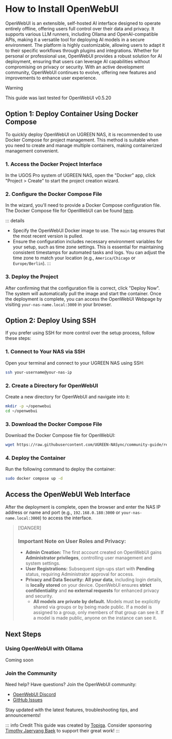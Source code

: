 # How to Install OpenWebUI

OpenWebUI is an extensible, self-hosted AI interface designed to operate entirely offline, offering users full control over their data and privacy. It supports various LLM runners, including Ollama and OpenAI-compatible APIs, making it a versatile tool for deploying AI models in a secure environment. The platform is highly customizable, allowing users to adapt it to their specific workflows through plugins and integrations. Whether for personal or professional use, OpenWebUI provides a robust solution for AI deployment, ensuring that users can leverage AI capabilities without compromising on privacy or security. With an active development community, OpenWebUI continues to evolve, offering new features and improvements to enhance user experience.

> [!WARNING]
>This guide was last tested for OpenWebUI v0.5.20

## Option 1: Deploy Container Using Docker Compose

To quickly deploy OpenWebUI on UGREEN NAS, it is recommended to use Docker Compose for project management. This method is suitable when you need to create and manage multiple containers, making containerized management convenient.

### 1. Access the Docker Project Interface

In the UGOS Pro system of UGREEN NAS, open the "Docker" app, click "Project > Create" to start the project creation wizard.

### 2. Configure the Docker Compose File

In the wizard, you'll need to provide a Docker Compose configuration file. The Docker Compose file for OpenWebUI can be found [here](https://raw.githubusercontent.com/UGREEN-NASync/community-guide/refs/heads/main/docs/ugos/install/open-webui/compose.yaml).

::: details
- Specify the OpenWebUI Docker image to use. The `main` tag ensures that the most recent version is pulled.
- Ensure the configuration includes necessary environment variables for your setup, such as time zone settings. This is essential for maintaining consistent timestamps for automated tasks and logs. You can adjust the time zone to match your location (e.g., `America/Chicago` or `Europe/Berlin`).
:::

### 3. Deploy the Project

After confirming that the configuration file is correct, click "Deploy Now". The system will automatically pull the image and start the container. Once the deployment is complete, you can access the OpenWebUI Webpage by visiting `your-nas-name.local:3000` in your browser.

## Option 2: Deploy Using SSH

If you prefer using SSH for more control over the setup process, follow these steps:

### 1. Connect to Your NAS via SSH

Open your terminal and connect to your UGREEN NAS using SSH:

```sh
ssh your-username@your-nas-ip
```

### 2. Create a Directory for OpenWebUI

Create a new directory for OpenWebUI and navigate into it:

```sh
mkdir -p ~/openwebui
cd ~/openwebui
```

### 3. Download the Docker Compose File

Download the Docker Compose file for OpenWebUI:

```sh
wget https://raw.githubusercontent.com/UGREEN-NASync/community-guide/refs/heads/main/docs/ugos/install/open-webui/compose.yaml
```

### 4. Deploy the Container

Run the following command to deploy the container:

```sh
sudo docker compose up -d
```

## Access the OpenWebUI Web Interface

After the deployment is complete, open the browser and enter the NAS IP address or name and port (e.g., `192.168.0.188:3000` or `your-nas-name.local:3000`) to access the interface.

> [!DANGER] 
> ### Important Note on User Roles and Privacy:
> - **Admin Creation:** The first account created on OpenWebUI gains **Administrator privileges**, controlling user management and system settings.
> - **User Registrations:** Subsequent sign-ups start with **Pending** status, requiring Administrator approval for access.
> - **Privacy and Data Security:** **All your data**, including login details, is **locally stored** on your device. OpenWebUI ensures **strict confidentiality** and **no external requests** for enhanced privacy and security.
>   - **All models are private by default.** Models must be explicitly shared via groups or by being made public. If a model is assigned to a group, only members of that group can see it. If a model is made public, anyone on the instance can see it.

## Next Steps

### Using OpenWebUI with Ollama

Coming soon

### Join the Community

Need help? Have questions? Join the OpenWebUI community:

- [OpenWebUI Discord](https://discord.gg/5rJgQTnV4s)
- [GitHub Issues](https://github.com/open-webui/open-webui/issues)

Stay updated with the latest features, troubleshooting tips, and announcements!

::: info Credit
This guide was created by [Topiga](https://github.com/topiga/). Consider sponsoring [Timothy Jaeryang Baek](https://github.com/sponsors/tjbck) to support their great work!
:::